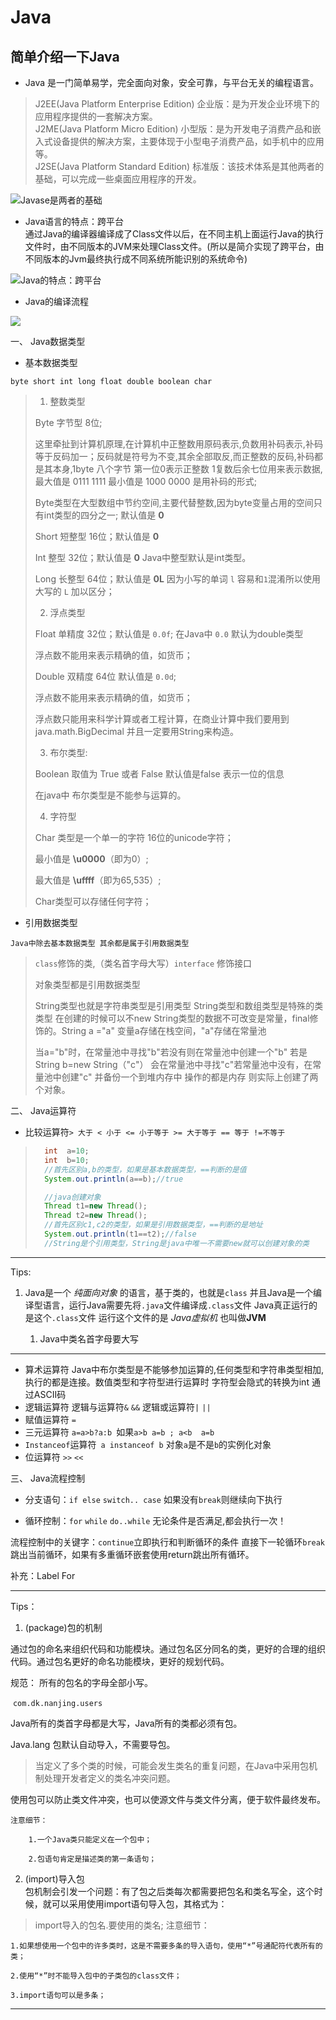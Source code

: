 # Java

## 简单介绍一下Java

* Java 是一门简单易学，完全面向对象，安全可靠，与平台无关的编程语言。

> J2EE(Java Platform Enterprise Edition) 企业版：是为开发企业环境下的应用程序提供的一套解决方案。<br>
> J2ME(Java Platform Micro Edition) 小型版：是为开发电子消费产品和嵌入式设备提供的解决方案，主要体现于小型电子消费产品，如手机中的应用等。<br>
> J2SE(Java Platform Standard Edition) 标准版：该技术体系是其他两者的基础，可以完成一些桌面应用程序的开发。

![Javase是两者的基础](images/Java/Java版本简介.png)<br>

* Java语言的特点：跨平台<br>
通过Java的编译器编译成了Class文件以后，在不同主机上面运行Java的执行文件时，由不同版本的JVM来处理Class文件。(所以是简介实现了跨平台，由不同版本的Jvm最终执行成不同系统所能识别的系统命令)<br>

![Java的特点：跨平台](images/Java/Java语言的特点-跨平台.png)<br>

* Java的编译流程<br>

![](images/Java/Java编译.png)

一、 Java数据类型

* 基本数据类型

`byte short int long float double boolean char`

>1. 整数类型
>
>Byte 字节型 8位; 
>
>这里牵扯到计算机原理,在计算机中正整数用原码表示,负数用补码表示,补码等于反码加一；反码就是符号为不变,其余全部取反,而正整数的反码,补码都是其本身,1byte 八个字节 第一位0表示正整数 1复数后余七位用来表示数据, 最大值是 0111 1111 最小值是 1000 0000 是用补码的形式;
>
>Byte类型在大型数组中节约空间,主要代替整数,因为byte变量占用的空间只有int类型的四分之一; 默认值是 **0**
>
>Short 短整型 16位；默认值是 **0**
>
>Int 整型 32位；默认值是 **0**  Java中整型默认是int类型。
>
>Long 长整型 64位；默认值是 **0L** 因为小写的单词 `l` 容易和`1`混淆所以使用大写的 `L` 加以区分；
>
>2. 浮点类型
>
>Float 单精度 32位；默认值是 `0.0f`; 在Java中 `0.0` 默认为double类型
>
>浮点数不能用来表示精确的值，如货币；
>
>Double 双精度 64位 默认值是 `0.0d`;
>
>浮点数不能用来表示精确的值，如货币；
>
>浮点数只能用来科学计算或者工程计算，在商业计算中我们要用到java.math.BigDecimal 并且一定要用String来构造。
>
>3. 布尔类型:
>
>Boolean 取值为 True 或者 False 默认值是false  表示一位的信息
>
>在java中 布尔类型是不能参与运算的。
>
>4. 字符型
>
>Char 类型是一个单一的字符 16位的unicode字符；
>
>最小值是 **\u0000**（即为0）;
>
>最大值是 **\uffff**（即为65,535）;
>
>Char类型可以存储任何字符；

* 引用数据类型

`Java中除去基本数据类型 其余都是属于引用数据类型`

>`class`修饰的类,（类名首字母大写）`interface` 修饰接口
>
>对象类型都是引用数据类型
>
>String类型也就是字符串类型是引用类型 String类型和数组类型是特殊的类类型 在创建的时候可以不new String类型的数据不可改变是常量，final修饰的。String a ="a"  变量a存储在栈空间，"a"存储在常量池
>
>当a="b"时，在常量池中寻找"b"若没有则在常量池中创建一个"b" 若是String b=new String（"c"） 会在常量池中寻找"c"若常量池中没有，在常量池中创建"c" 并备份一个到堆内存中 操作的都是内存 则实际上创建了两个对象。

二、 Java运算符

* 比较运算符`> 大于 < 小于 <= 小于等于 >= 大于等于 == 等于 !=不等于` 	

>```java
>	int  a=10;
>	int  b=10;
>	//首先区别a,b的类型，如果是基本数据类型，==判断的是值
>	System.out.println(a==b);//true
>```
>
>```java
>	//java创建对象
>	Thread t1=new Thread();
>	Thread t2=new Thread();
>	//首先区别c1,c2的类型，如果是引用数据类型，==判断的是地址
>	System.out.println(t1==t2);//false
>	//String是个引用类型，String是java中唯一不需要new就可以创建对象的类
>```
>

---

Tips: 

1. Java是一个 *纯面向对象* 的语言，基于类的，也就是`class` 并且Java是一个编译型语言，运行Java需要先将`.java`文件编译成`.class`文件 Java真正运行的是这个`.class`文件 运行这个文件的是 *Java虚拟机* 也叫做**JVM**

  	 1. Java中类名首字母要大写

---

* 算术运算符 Java中布尔类型是不能够参加运算的,任何类型和字符串类型相加,执行的都是连接。数值类型和字符型进行运算时 字符型会隐式的转换为int 通过ASCII码
* 逻辑运算符 逻辑与运算符`&` `&&` 逻辑或运算符`|` `||`
* 赋值运算符 `=`
* 三元运算符 `a=a>b?a:b `如果`a>b a=b ; a<b  a=b`
* `Instanceof`运算符` a instanceof b` 对象`a`是不是`b`的实例化对象
* 位运算符 `>>` `<<`

三、 Java流程控制

* 分支语句：`if else`  `switch.. case` 如果没有`break`则继续向下执行

* 循环控制：`for` ` while ` `do..while` 无论条件是否满足,都会执行一次！

流程控制中的关键字：`continue`立即执行和判断循环的条件 直接下一轮循环`break `跳出当前循环，如果有多重循环嵌套使用return跳出所有循环。

补充：Label For

---

Tips：

1. (package)包的机制

通过包的命名来组织代码和功能模块。通过包名区分同名的类，更好的合理的组织代码。通过包名更好的命名功能模块，更好的规划代码。

规范： 所有的包名的字母全部小写。

​          `com.dk.nanjing.users`

Java所有的类首字母都是大写，Java所有的类都必须有包。

Java.lang 包默认自动导入，不需要导包。<br>

>当定义了多个类的时候，可能会发生类名的重复问题，在Java中采用包机制处理开发者定义的类名冲突问题。

使用包可以防止类文件冲突，也可以使源文件与类文件分离，便于软件最终发布。

    注意细节：

        1.一个Java类只能定义在一个包中；

        2.包语句肯定是描述类的第一条语句；

2. (import)导入包<br>
包机制会引发一个问题：有了包之后类每次都需要把包名和类名写全，这个时候，就可以采用使用import语句导入包，其格式为：

>import导入的包名.要使用的类名;
注意细节：

    1.如果想使用一个包中的许多类时，这是不需要多条的导入语句，使用“*”号通配符代表所有的类；

    2.使用“*”时不能导入包中的子类包的class文件；

    3.import语句可以是多条；


---

